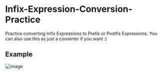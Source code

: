 # Infix-Expression-Conversion-Practice
Practice converting Infix Expressions to Prefix or Postfix Expressions. You can also use this as just a converter if you want :)

## Example
![image](https://github.com/DEADSEC-SECURITY/Infix-Expression-Conversion-Practice/assets/45077772/c4108655-5112-4c46-b45f-0aedce7e8dd8)

